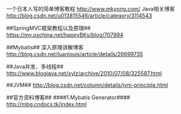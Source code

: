 一个日本人写的简单博客教程     		http://www.mkyong.com/
Java相关博客    http://blog.csdn.net/u013815546/article/category/3114543

##SpringMVC框架教程以及原理##
https://my.oschina.net/happyBKs/blog/707994

##Mybatis##
深入原理讲解博客
http://blog.csdn.net/luanlouis/article/details/26699735


##Java并发、多线程##
http://www.blogjava.net/xylz/archive/2010/07/08/325587.html

##JVM##
http://blog.csdn.net/column/details/jvm-principle.html






##官方资料博客##
####1.Mybatis Generator####
http://mbg.cndocs.tk/index.html

